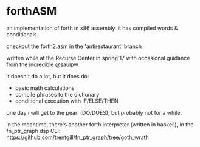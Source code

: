 # forthASM
an implementation of forth in x86 assembly. it has compiled words &amp; conditionals.

checkout the forth2.asm in the 'antirestaurant' branch

written while at the Recurse Center in spring'17 with occasional guidance from the incredible @saulpw

it doesn't do a lot, but it does do:
- basic math calculations
- compile phrases to the dictionary
- conditional execution with IF/ELSE/THEN

one day i will get to the pearl (DO/DOES), but probably not for a while.

in the meantime, there's another forth interpreter (written in haskell), in the fn_ptr_graph dsp CLI:
https://github.com/trentgill/fn_ptr_graph/tree/goth_wrath


